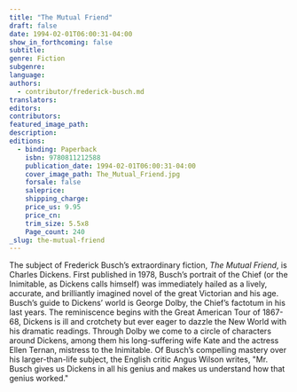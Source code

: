 ```yaml
---
title: "The Mutual Friend"
draft: false
date: 1994-02-01T06:00:31-04:00
show_in_forthcoming: false
subtitle:
genre: Fiction
subgenre:
language:
authors:
  - contributor/frederick-busch.md
translators:
editors:
contributors:
featured_image_path:
description:
editions:
  - binding: Paperback
    isbn: 9780811212588
    publication_date: 1994-02-01T06:00:31-04:00
    cover_image_path: The_Mutual_Friend.jpg
    forsale: false
    saleprice:
    shipping_charge:
    price_us: 9.95
    price_cn:
    trim_size: 5.5x8
    Page_count: 240
_slug: the-mutual-friend
---
```


The subject of Frederick Busch’s extraordinary fiction, _The Mutual Friend_, is Charles Dickens. First published in 1978, Busch’s portrait of the Chief (or the Inimitable, as Dickens calls himself) was immediately hailed as a lively, accurate, and brilliantly imagined novel of the great Victorian and his age. Busch’s guide to Dickens’ world is George Dolby, the Chief’s factotum in his last years. The reminiscence begins with the Great American Tour of 1867-68, Dickens is ill and crotchety but ever eager to dazzle the New World with his dramatic readings. Through Dolby we come to a circle of characters around Dickens, among them his long-suffering wife Kate and the actress Ellen Ternan, mistress to the Inimitable. Of Busch’s compelling mastery over his larger-than-life subject, the English critic Angus Wilson writes, "Mr. Busch gives us Dickens in all his genius and makes us understand how that genius worked."

